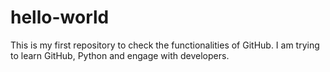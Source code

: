 # hello-world
This is my first repository to check the functionalities of GitHub. 
I am trying to learn GitHub, Python and engage with developers.
